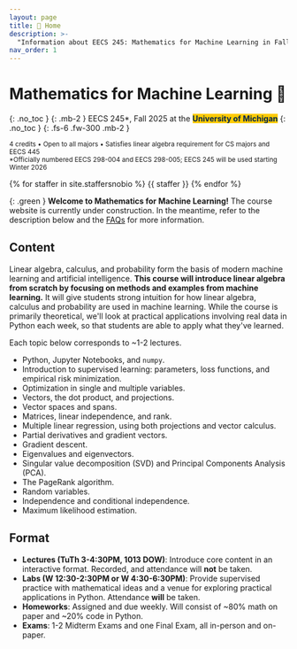 ```yaml
---
layout: page
title: 🏡 Home
description: >-
  "Information about EECS 245: Mathematics for Machine Learning in Fall 2025 at the University of Michigan."
nav_order: 1
---
```


# Mathematics for Machine Learning 🧠
{: .no_toc }
{: .mb-2 }
EECS 245*, Fall 2025 at the <b><span style="background-color: #FFCB05; color: #00274C">University of Michigan</span></b>
{: .no_toc }
{: .fs-6 .fw-300 .mb-2 }

<small>4 credits • Open to all majors • Satisfies linear algebra requirement for CS majors and EECS 445</small><br>
<small>*Officially numbered EECS 298-004 and EECS 298-005; EECS 245 will be used starting Winter 2026</small>

{% for staffer in site.staffersnobio %}
{{ staffer }}
{% endfor %}

{: .green }
**Welcome to Mathematics for Machine Learning!** The course website is currently under construction. In the meantime, refer to the description below and the [FAQs](faqs) for more information.

<!-- {: .green }
Linear algebra forms the basis of modern machine learning and artificial intelligence. _Mathematics for Machine Learning_ will introduce students to the theory of linear algebra while exposing them to its applications to real-world machine learning problems using Python. After taking this course, students will understand the mathematical underpinnings of linear regression, neural networks, gradient descent, decision trees, dimensionality reduction, and other core ideas in machine learning. -->

<!-- 1. TOC
{:toc} -->

## Content

Linear algebra, calculus, and probability form the basis of modern machine learning and artificial intelligence. **This course will introduce linear algebra from scratch by focusing on methods and examples from machine learning.** It will give students strong intuition for how linear algebra, calculus and probability are used in machine learning. While the course is primarily theoretical, we'll look at practical applications involving real data in Python each week, so that students are able to apply what they've learned.

Each topic below corresponds to ~1-2 lectures.

- Python, Jupyter Notebooks, and `numpy`.
- Introduction to supervised learning: parameters, loss functions, and empirical risk minimization.
- Optimization in single and multiple variables.
- Vectors, the dot product, and projections.
- Vector spaces and spans.
- Matrices, linear independence, and rank.
- Multiple linear regression, using both projections and vector calculus.
- Partial derivatives and gradient vectors.
- Gradient descent.
- Eigenvalues and eigenvectors.
- Singular value decomposition (SVD) and Principal Components Analysis (PCA).
- The PageRank algorithm.
- Random variables.
- Independence and conditional independence.
- Maximum likelihood estimation.


## Format

- **Lectures (TuTh 3-4:30PM, 1013 DOW)**: Introduce core content in an interactive format. Recorded, and attendance will **not** be taken.
- **Labs (W 12:30-2:30PM or W 4:30-6:30PM)**: Provide supervised practice with mathematical ideas and a venue for exploring practical applications in Python. Attendance **will** be taken.
- **Homeworks**: Assigned and due weekly. Will consist of ~80% math on paper and ~20% code in Python.
- **Exams**: 1-2 Midterm Exams and one Final Exam, all in-person and on-paper.


